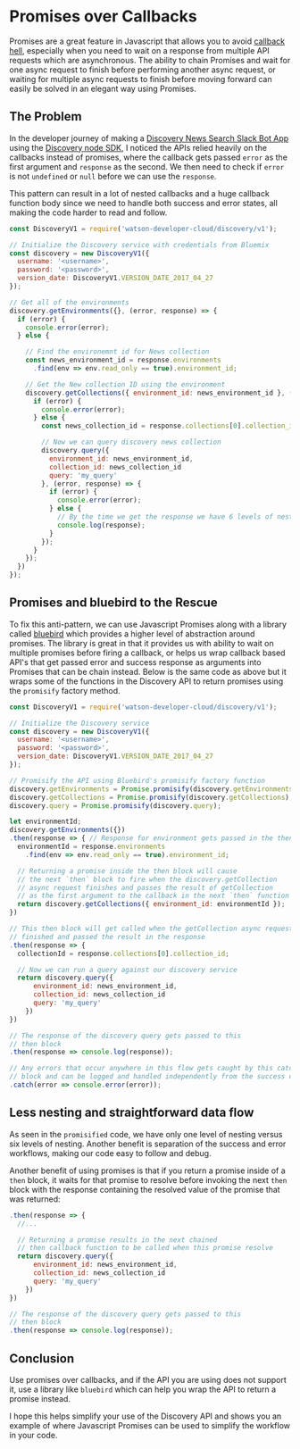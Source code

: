 # Promises over Callbacks

Promises are a great feature in Javascript that allows you to avoid [callback hell](http://callbackhell.com), especially when you need to wait on a response from multiple API requests which are asynchronous. The ability to chain Promises and wait for one async request to finish before performing another async request, or waiting for multiple async requests to finish before moving forward can easily be solved in an elegant way using Promises.

## The Problem

In the developer journey of making a [Discovery News Search Slack Bot App](https://github.com/IBM/watson-discovery-news) using the [Discovery node SDK](https://github.com/watson-developer-cloud/node-sdk), I noticed the APIs relied heavily on the callbacks instead of promises, where the callback gets passed `error` as the first argument and `response` as the second. We then need to check if `error` is not `undefined` or `null` before we can use the `response`.

This pattern can result in a lot of nested callbacks and a huge callback function body since we need to handle both success and error states, all making the code harder to read and follow.

```js
const DiscoveryV1 = require('watson-developer-cloud/discovery/v1');

// Initialize the Discovery service with credentials from Bluemix
const discovery = new DiscoveryV1({
  username: '<username>',
  password: '<password>',
  version_date: DiscoveryV1.VERSION_DATE_2017_04_27
});

// Get all of the environments
discovery.getEnvironments({}, (error, response) => {
  if (error) {
    console.error(error);
  } else {

    // Find the environemnt id for News collection
    const news_environment_id = response.environments
      .find(env => env.read_only == true).environment_id;

    // Get the New collection ID using the environment
    discovery.getCollections({ environment_id: news_environment_id }, (error, response) => {
      if (error) {
        console.error(error);
      } else {
        const news_collection_id = response.collections[0].collection_id;

        // Now we can query discovery news collection
        discovery.query({
          environment_id: news_environment_id,
          collection_id: news_collection_id
          query: 'my_query'
        }, (error, response) => {
          if (error) {
            console.error(error);
          } else {
            // By the time we get the response we have 6 levels of nesting
            console.log(response);
          }
        });
      }
    });
  })
});
```

## Promises and bluebird to the Rescue

To fix this anti-pattern, we can use Javascript Promises along with a library called [bluebird](http://bluebirdjs.com/) which provides a higher level of abstraction around promises. The library is great in that it provides us with ability to wait on multiple promises before firing a callback, or helps us wrap callback based API's that get passed error and success response as arguments into Promises that can be chain instead. Below is the same code as above but it wraps some of the functions in the Discovery API to return promises using the `promisify` factory method.

```js
const DiscoveryV1 = require('watson-developer-cloud/discovery/v1');

// Initialize the Discovery service
const discovery = new DiscoveryV1({
  username: '<username>',
  password: '<password>',
  version_date: DiscoveryV1.VERSION_DATE_2017_04_27
});

// Promisify the API using Bluebird's promisify factory function
discovery.getEnvironments = Promise.promisify(discovery.getEnvironments);
discovery.getCollections = Promise.promisify(discovery.getCollections);
discovery.query = Promise.promisify(discovery.query);

let environmentId;
discovery.getEnvironments({})
.then(response => { // Response for environment gets passed in the then block
  environmentId = response.environments
    .find(env => env.read_only == true).environment_id;

  // Returning a promise inside the then block will cause
  // the next `then` block to fire when the discovery.getCollection
  // async request finishes and passes the result of getCollection
  // as the first argument to the callback in the next `then` function
  return discovery.getCollections({ environment_id: environmentId });
})

// This then block will get called when the getCollection async request
// finished and passed the result in the response
.then(response => {
  collectionId = response.collections[0].collection_id;

  // Now we can run a query against our discovery service
  return discovery.query({
      environment_id: news_environment_id,
      collection_id: news_collection_id
      query: 'my_query'
    })
})

// The response of the discovery query gets passed to this
// then block
.then(response => console.log(response));

// Any errors that occur anywhere in this flow gets caught by this catch
// block and can be logged and handled independently from the success cases above
.catch(error => console.error(error));
```

## Less nesting and straightforward data flow

As seen in the `promisified` code, we have only one level of nesting versus six levels of nesting. Another benefit is separation of the success and error workflows, making our code easy to follow and debug.

Another benefit of using promises is that if you return a promise inside of a `then` block, it waits for that promise to resolve before invoking the next `then` block with the response containing the resolved value of the promise that was returned:

```js
.then(response => {
  //...

  // Returning a promise results in the next chained
  // then callback function to be called when this promise resolve
  return discovery.query({
      environment_id: news_environment_id,
      collection_id: news_collection_id
      query: 'my_query'
    })
})

// The response of the discovery query gets passed to this
// then block
.then(response => console.log(response));
```

## Conclusion

Use promises over callbacks, and if the API you are using does not support it, use a library like `bluebird` which can help you wrap the API to return a promise instead.

I hope this helps simplify your use of the Discovery API and shows you an example of where Javascript Promises can be used to simplify the workflow in your code.
